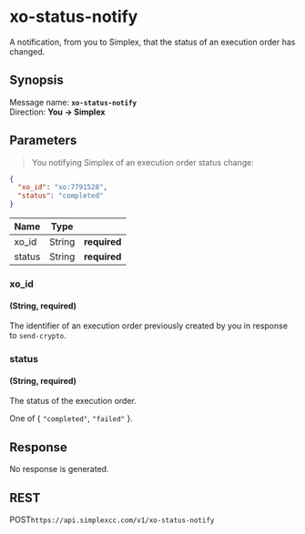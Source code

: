 # xo-status-notify #

A notification, from you to Simplex, that the status of an execution order has changed.

## Synopsis ##

Message name: **`xo-status-notify`**  
Direction: **You &rarr; Simplex**

## Parameters ##

> You notifying Simplex of an execution order status change:

```json
{
  "xo_id": "xo:7791528",
  "status": "completed"
}
```

Name   | Type   |   |
------ | ------ | - |
xo_id  | String | **required**
status | String | **required**

### xo_id ###
#### (String, **required**)

The identifier of an execution order previously created by you in response to `send-crypto`.

### status ###
#### (String, **required**)

The status of the execution order.

One of { `"completed"`, `"failed"` }.

## Response ##

No response is generated.

## REST ##

<span class="http-verb http-post">POST</span>`https://api.simplexcc.com/v1/xo-status-notify`

[modeline]: # ( vim: set ts=2 sw=2 expandtab wrap linebreak: )
